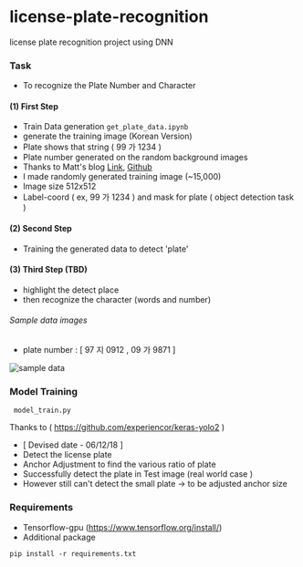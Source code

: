 # license-plate-recognition
license plate recognition project using DNN

### Task
- To recognize the Plate Number and Character

#### (1) First Step
- Train Data generation
``` get_plate_data.ipynb ```
- generate the training image (Korean Version)
- Plate shows that string ( 99 가 1234 )
- Plate number generated on the random background images
- Thanks to Matt's blog [Link](https://matthewearl.github.io/2016/05/06/cnn-anpr/),  [Github](https://github.com/matthewearl/deep-anpr)
- I made randomly generated training image (~15,000)
- Image size 512x512
- Label-coord ( ex, 99 가 1234 ) and mask for plate ( object detection task )

#### (2) Second Step
- Training the generated data to detect 'plate'

#### (3) Third Step (TBD)
- highlight the detect place
- then recognize the character (words and number)

###### Sample data images
- plate number : [ 97 지 0912 , 09 가 9871 ]

![sample data](./gen-data/images/00000001.png)
<br>


### Model Training

```  model_train.py  ```

 Thanks to ( https://github.com/experiencor/keras-yolo2 )

- [ Devised date - 06/12/18 ]
- Detect the license plate
- Anchor Adjustment to find the various ratio of plate
- Successfully detect the plate in Test image (real world case )
- However still can't detect the small plate -> to be adjusted anchor size


### Requirements
- Tensorflow-gpu (https://www.tensorflow.org/install/)
- Additional package

```pip install -r requirements.txt ```
